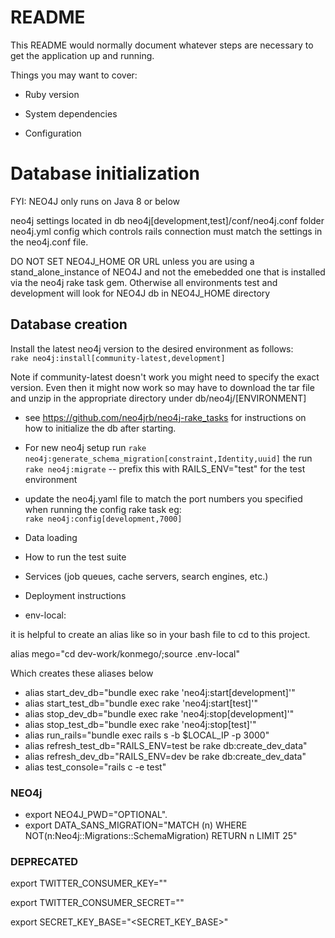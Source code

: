 # README

This README would normally document whatever steps are necessary to get the
application up and running.

Things you may want to cover:

* Ruby version

* System dependencies

* Configuration



# Database initialization 


FYI: NEO4J only runs on Java 8 or below

neo4j settings located in db neo4j[development,test]/conf/neo4j.conf folder
neo4j.yml config which controls rails connection must match the settings in the
neo4j.conf file.  

DO NOT SET NEO4J_HOME OR URL unless you are using a stand_alone_instance of
NEO4J and not the emebedded one that is installed via the neo4j rake task gem. Otherwise all
environments test and development will look for NEO4J db in NEO4J_HOME directory

## Database creation


Install the latest neo4j version to the   desired environment as follows:  
```rake neo4j:install[community-latest,development] ```

Note if community-latest doesn't work you might need to specify the exact version. Even then it might now work so may have to download the tar file and unzip in the appropriate directory  under db/neo4j/[ENVIRONMENT]


* see https://github.com/neo4jrb/neo4j-rake_tasks for instructions on how to initialize the db after starting.

* For new neo4j setup run `rake neo4j:generate_schema_migration[constraint,Identity,uuid]`
the run `rake neo4j:migrate`  -- prefix this with RAILS_ENV="test" for the test environment

* update the neo4j.yaml file to match the port numbers you specified when running the config rake task eg:   
````rake neo4j:config[development,7000]````

* Data loading


* How to run the test suite

* Services (job queues, cache servers, search engines, etc.)

* Deployment instructions

* env-local:

it is helpful to create an alias like so in your bash file to cd to this project.

alias mego="cd dev-work/konmego/;source .env-local" 

Which creates these aliases below  

* alias start_dev_db="bundle exec rake 'neo4j:start[development]'"
* alias start_test_db="bundle exec rake 'neo4j:start[test]'"
* alias stop_dev_db="bundle exec rake 'neo4j:stop[development]'"
* alias stop_test_db="bundle exec rake 'neo4j:stop[test]'" 
* alias run_rails="bundle exec rails s -b $LOCAL_IP -p 3000" 
* alias refresh_test_db="RAILS_ENV=test be rake db:create_dev_data" 
* alias refresh_dev_db="RAILS_ENV=dev be rake db:create_dev_data"
* alias test_console="rails c -e test" 



### NEO4j

* export NEO4J_PWD="OPTIONAL". 
* export DATA_SANS_MIGRATION="MATCH (n) WHERE
NOT(n:Neo4j::Migrations::SchemaMigration) RETURN n LIMIT 25" 

### DEPRECATED
export TWITTER_CONSUMER_KEY="<KEY>" 
  
export TWITTER_CONSUMER_SECRET="<SECRET>"
  
export SECRET_KEY_BASE="<SECRET_KEY_BASE>" 

